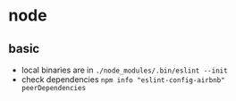 # node

## basic

- local binaries are in `./node_modules/.bin/eslint --init`
- check dependencies `npm info "eslint-config-airbnb" peerDependencies`
